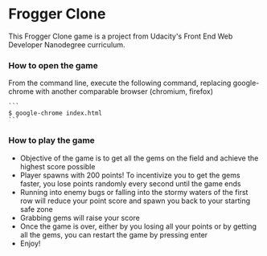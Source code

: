 # Frogger Clone

This Frogger Clone game is a project from Udacity's Front End Web Developer Nanodegree curriculum.

### How to open the game
From the command line, execute the following command, replacing google-chrome with another comparable browser (chromium, firefox)

    ```
    $ google-chrome index.html
    ```
    
### How to play the game
- Objective of the game is to get all the gems on the field and achieve the highest score possible
- Player spawns with 200 points! To incentivize you to get the gems faster, you lose points randomly every second until the game ends
- Running into enemy bugs or falling into the stormy waters of the first row will reduce your point score and spawn you back to your starting safe zone
- Grabbing gems will raise your score
- Once the game is over, either by you losing all your points or by getting all the gems, you can restart the game by pressing enter
- Enjoy!
